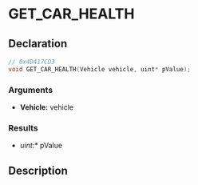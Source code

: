 # GET_CAR_HEALTH

## Declaration
```cpp
// 0x4D417CD3
void GET_CAR_HEALTH(Vehicle vehicle, uint* pValue);
```

### Arguments
- **Vehicle:** vehicle

### Results
- **uint*:** pValue

## Description
